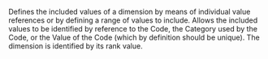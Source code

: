 Defines the included values of a dimension by means of individual value references or by defining a range of values to include. Allows the included values to be identified by reference to the Code, the Category used by the Code, or the Value of the Code (which by definition should be unique). The dimension is identified by its rank value.
